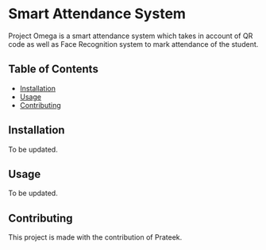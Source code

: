 # Smart Attendance System

Project Omega is a smart attendance system which takes in account of QR code as well as Face Recognition system to mark attendance of the student.


## Table of Contents

- [Installation](#installation)
- [Usage](#usage)
- [Contributing](#contributing)

## Installation

To be updated.

## Usage

To be updated.

## Contributing

This project is made with the contribution of Prateek.
